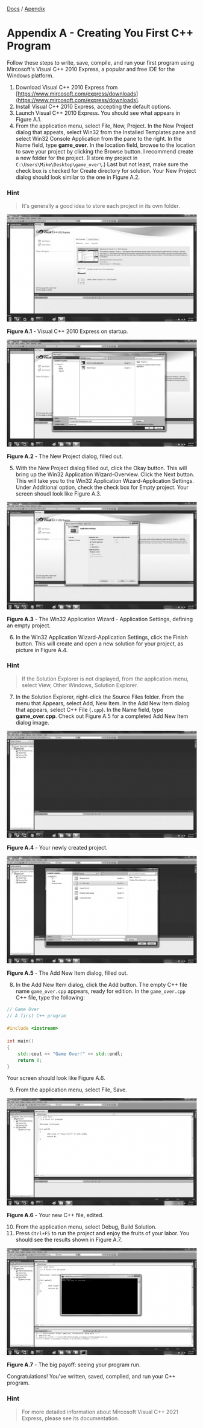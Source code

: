 [Docs](../../docs/) / [Apendix](../)
# Appendix A - Creating You First C++ Program

Follow these steps to write, save, compile, and run your first program using Mircosoft's Visual C++ 2010 Express, a popular and free IDE for the Windows platform.

1. Download Visual C++ 2010 Express from [https://www.mircosoft.com/express/downloads](https://www.mircosoft.com/express/downloads).
2. Install Visual C++ 2010 Express, accepting the default options.
3. Launch Visual C++ 2010 Express. You should see what appears in Figure A.1.
4. From the application menu, select File, New, Project. In the New Project dialog that appeats, select Win32 from the Installed Templates pane and select Win32 Console Application from the pane to the right. In the Name field, type **game_over**. In the location field, browse to the location to save your project by clicking the Browse button. I recommend create a new folder for the project. (I store my project in `C:\Users\Mike\Desktop\game_over\`.) Last but not least, make sure the check box is checked for Create directory for solution. Your New Project dialog should look similar to the one in Figure A.2.

### Hint
> It's generally a good idea to store each project in its own folder.

![Figure A.1](../../web/Beginning_Cpp_Through_Game_Programming/Image_463.gif)

**Figure A.1** - Visual C++ 2010 Express on startup.

![Figure A.2](../../web/Beginning_Cpp_Through_Game_Programming/Image_464.gif)

**Figure A.2** - The New Project dialog, filled out.

5. With the New Project dialog filled out, click the Okay button. This will bring up the Win32 Application Wizard-Overview. Click the Next button. This will take you to the Win32 Application Wizard-Application Settings. Under Additional option, check the check box for Empty project. Your screen shoudl look like Figure A.3.

![Figure A.3](../../web/Beginning_Cpp_Through_Game_Programming/Image_465.gif)

**Figure A.3** - The Win32 Application Wizard - Application Settings, defining an empty project.

6. In the Win32 Application Wizard-Application Settings, click the Finish button. This will create and open a new solution for your project, as picture in Figure A.4.

### Hint
> If the Solution Explorer is not displayed, from the application menu, select View, Other Windows, Solution Explorer.

7. In the Solution Explorer, right-click the Source Files folder. From the menu that Appears, select Add, New Item. In the Add New Item dialog that appears, select C++ File (`.cpp`). In the Name field, type **game_over.cpp**. Check out Figure A.5 for a completed Add New Item dialog image.

![Figure A.4](../../web/Beginning_Cpp_Through_Game_Programming/Image_468.gif)

**Figure A.4** - Your newly created project.

![Figure A.5](../../web/Beginning_Cpp_Through_Game_Programming/Image_469.gif)

**Figure A.5** - The Add New Item dialog, filled out.

8. In the Add New Item dialog, click the Add button. The empty C++ file name `game_over.cpp` appears, ready for edition. In the `game_over.cpp` C++ file, type the following:

```cpp
// Game Over
// A first C++ program

#include <iostream>

int main()
{
    std::cout << "Game Over!" << std::endl;
	return 0;
}
```
Your screen should look like Figure A.6.

9. From the application menu, select File, Save.

![Figure A.6](../../web/Beginning_Cpp_Through_Game_Programming/Image_470.gif)

**Figure A.6** - Your new C++ file, edited.

10. From the application menu, select Debug, Build Solution.
11. Press `Ctrl+F5` to run the project and enjoy the fruits of your labor. You should see the results shown in Figure A.7.

![Figure A.7](../../web/Beginning_Cpp_Through_Game_Programming/Image_471.gif)

**Figure A.7** - The big payoff: seeing your program run.

Congratulations! You've written, saved, complied, and run your C++ program.

### Hint
> For more detailed information about Mircosoft Visual C++ 2021 Express, please see its documentation.
